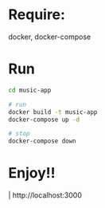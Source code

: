 # Require:
docker, docker-compose

# Run
```bash
cd music-app

# run
docker build -t music-app
docker-compose up -d

# stop
docker-compose down
```

# Enjoy!!
| http://localhost:3000